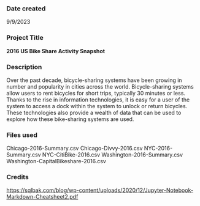 ### Date created
9/9/2023


### Project Title
**2016 US Bike Share Activity Snapshot**


### Description
Over the past decade, bicycle-sharing systems have been growing in number and popularity in cities across the world. Bicycle-sharing systems allow users to rent bicycles for short trips, typically 30 minutes or less. Thanks to the rise in information technologies, it is easy for a user of the system to access a dock within the system to unlock or return bicycles. These technologies also provide a wealth of data that can be used to explore how these bike-sharing systems are used.


### Files used
Chicago-2016-Summary.csv
Chicago-Divvy-2016.csv
NYC-2016-Summary.csv
NYC-CitiBike-2016.csv
Washington-2016-Summary.csv
Washington-CapitalBikeshare-2016.csv


### Credits
https://sqlbak.com/blog/wp-content/uploads/2020/12/Jupyter-Notebook-Markdown-Cheatsheet2.pdf
